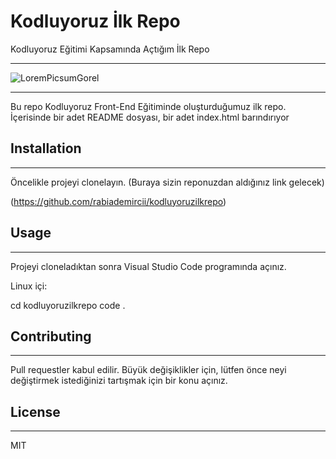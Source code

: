# Kodluyoruz İlk Repo
Kodluyoruz Eğitimi Kapsamında Açtığım İlk Repo

------------------------------------------------------------------------------------------------------

![LoremPicsumGorel](image.png)

------------------------------------------------------------------------------------------------------
Bu repo Kodluyoruz Front-End Eğitiminde oluşturduğumuz ilk repo. İçerisinde bir adet README dosyası, bir adet index.html barındırıyor

## Installation
------------------------------------------------------------------------------------------------------
Öncelikle projeyi clonelayın. (Buraya sizin reponuzdan aldığınız link gelecek)

(https://github.com/rabiademircii/kodluyoruzilkrepo)


## Usage
------------------------------------------------------------------------------------------------------
Projeyi cloneladıktan sonra Visual Studio Code programında açınız.

Linux içi:


cd kodluyoruzilkrepo
code .

## Contributing
------------------------------------------------------------------------------------------------------
Pull requestler kabul edilir. Büyük değişiklikler için, lütfen önce neyi değiştirmek istediğinizi tartışmak için bir konu açınız.


## License
------------------------------------------------------------------------------------------------------
MIT
